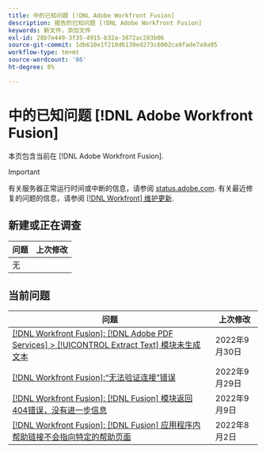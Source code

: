 ```yaml
---
title: 中的已知问题 [!DNL Adobe Workfront Fusion]
description: 报告的已知问题 [!DNL Adobe Workfront Fusion]
keywords: 新文件，添加文件
exl-id: 28b7e449-3f35-4915-b32a-3872ac283b06
source-git-commit: 1db610e1f210d6139ed273c6002ca9fade7a9a95
workflow-type: tm+mt
source-wordcount: '86'
ht-degree: 8%

---
```


# 中的已知问题 [!DNL Adobe Workfront Fusion]

本页包含当前在 [!DNL Adobe Workfront Fusion].

>[!IMPORTANT]
>
>有关服务器正常运行时间或中断的信息，请参阅 [status.adobe.com](https://status.adobe.com). 有关最近修复的问题的信息，请参阅 [[!DNL Workfront] 维护更新](../maintenance/current-updates.md).

## 新建或正在调查

| **问题** | **上次修改** |
|-----------------------------------------------------------------------------------|-------------------|
| 无 |  |

## 当前问题

| **问题** | **上次修改** |
|-----------------------------------------------------------------------------------|-------------------|
| [[!DNL Workfront Fusion]: [!DNL Adobe PDF Services] > [!UICONTROL Extract Text] 模块未生成文本](known-issues-workfront-fusion/fusion-pdf-extract-text.md) | 2022年9月30日 |
| [[!DNL Workfront Fusion]:“无法验证连接”错误](known-issues-workfront-fusion/fusion-401-error-must-reauthenicate-connection.md) | 2022年9月29日 |
| [[!DNL Workfront Fusion]: [!DNL Fusion] 模块返回404错误，没有进一步信息](known-issues-workfront-fusion/fusion-404-error-no-description.md) | 2022年9月9日 |
| [[!DNL Workfront Fusion]: [!DNL Fusion] 应用程序内帮助链接不会指向特定的帮助页面](known-issues-workfront-fusion/help-links-in-modules-not-working.md) | 2022年8月2日 |
